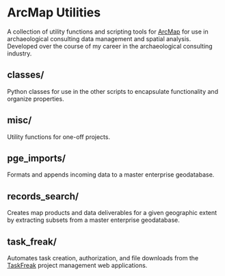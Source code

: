 # ArcMap Utilities

A collection of utility functions and scripting tools for [ArcMap](https://desktop.arcgis.com/en/arcmap/) for use in archaeological consulting data management and spatial analysis. Developed over the course of my career in the archaeological consulting industry.

## classes/

Python classes for use in the other scripts to encapsulate functionality and organize properties.

## misc/

Utility functions for one-off projects.

## pge_imports/

Formats and appends incoming data to a master enterprise geodatabase.

## records_search/

Creates map products and data deliverables for a given geographic extent by extracting subsets from a master enterprise geodatabase.

## task_freak/

Automates task creation, authorization, and file downloads from the [TaskFreak](https://taskfreak.com/) project management web applications.
